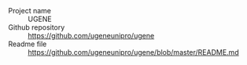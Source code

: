 
<dl>
<dt>Project name</dt>
<dd> UGENE </dd>
<dt>Github repository</dt>
<dd><a href="https://github.com/ugeneunipro/ugene">https://github.com/ugeneunipro/ugene</a> </dd>
<dt>Readme file</dt>
<dd><a href="https://github.com/ugeneunipro/ugene/blob/master/README.md">https://github.com/ugeneunipro/ugene/blob/master/README.md</a> </dd>
</dl>

<br/>
<br/>
<br/>
<br/>
<br/>
<br/>
<br/>
<br/>
<br/>
<br/>
<br/>
<br/>
<br/>
<br/>
